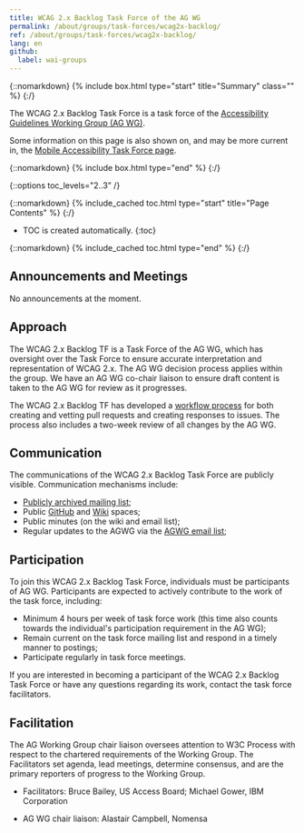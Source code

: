 ```yaml
---
title: WCAG 2.x Backlog Task Force of the AG WG
permalink: /about/groups/task-forces/wcag2x-backlog/
ref: /about/groups/task-forces/wcag2x-backlog/
lang: en
github:
  label: wai-groups
---
```


{::nomarkdown}
{% include box.html type="start" title="Summary" class="" %}
{:/}

The WCAG 2.x Backlog Task Force is a task force of the [Accessibility Guidelines Working Group (AG WG)](/about/groups/agwg/).

Some information on this page is also shown on, and may be more current in, the [Mobile Accessibility Task Force page](https://www.w3.org/groups/tf/wcag2x-backlog/).

{::nomarkdown}
{% include box.html type="end" %}
{:/}

{::options toc_levels="2..3" /}

{::nomarkdown}
{% include_cached toc.html type="start" title="Page Contents" %}
{:/}

-   TOC is created automatically.
{:toc}

{::nomarkdown}
{% include_cached toc.html type="end" %}
{:/}

## Announcements and Meetings

No announcements at the moment.

## Approach
The WCAG 2.x Backlog TF is a Task Force of the AG WG, which has oversight over the Task Force to ensure accurate interpretation and representation of WCAG 2.x. The AG WG decision process applies within the group. We have an AG WG co-chair liaison to ensure draft content is taken to the AG WG for review as it progresses.

The WCAG 2.x Backlog TF has developed a [workflow process](https://github.com/w3c/wcag/wiki/WCAG-2-Task-Force-process) for both creating and vetting pull requests and creating responses to issues. The process also includes a two-week review of all changes by the AG WG.

## Communication
The communications of the WCAG 2.x Backlog Task Force are publicly visible. Communication mechanisms include:

* [Publicly archived mailing list](https://lists.w3.org/Archives/Public/public-wcag2-issues/);
* Public [GitHub](https://github.com/w3c/wcag/) and [Wiki](https://github.com/w3c/wcag/wiki) spaces;
* Public minutes (on the wiki and email list);
* Regular updates to the AGWG via the [AGWG email list](https://lists.w3.org/Archives/Public/w3c-wai-gl/);

## Participation
To join this WCAG 2.x Backlog Task Force, individuals must be participants of AG WG. Participants are expected to actively contribute to the work of the task force, including:

* Minimum 4 hours per week of task force work (this time also counts towards the individual's participation requirement in the AG WG);
* Remain current on the task force mailing list and respond in a timely manner to postings;
* Participate regularly in task force meetings.

If you are interested in becoming a participant of the WCAG 2.x Backlog Task Force or have any questions regarding its work, contact the task force facilitators.

## Facilitation
The AG Working Group chair liaison oversees attention to W3C Process with respect to the chartered requirements of the Working Group. The Facilitators set agenda, lead meetings, determine consensus, and are the primary reporters of progress to the Working Group.

* Facilitators: Bruce Bailey, US Access Board; Michael Gower, IBM Corporation

* AG WG chair liaison: Alastair Campbell, Nomensa